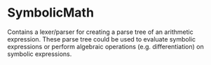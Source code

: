 # SymbolicMath
Contains a lexer/parser for creating a parse tree of an arithmetic expression. These parse tree could be used to evaluate symbolic expressions or perform algebraic operations (e.g. differentiation) on symbolic expressions.
